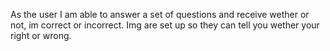 As the user I am able to answer a set of questions and receive wether or not, im correct or incorrect.
Img are set up so they can tell you wether your right or wrong. 
